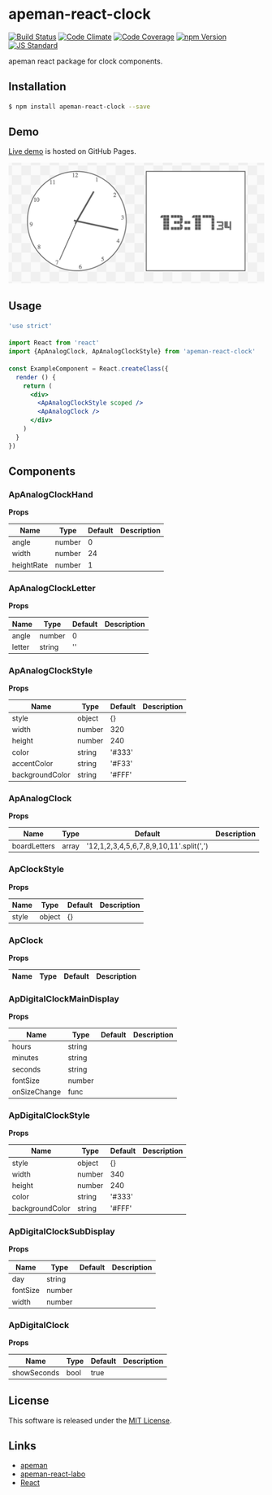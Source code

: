 apeman-react-clock
==========

<!---
This file is generated by ape-tmpl. Do not update manually.
--->

<!-- Badge Start -->
<a name="badges"></a>

[![Build Status][bd_travis_shield_url]][bd_travis_url]
[![Code Climate][bd_codeclimate_shield_url]][bd_codeclimate_url]
[![Code Coverage][bd_codeclimate_coverage_shield_url]][bd_codeclimate_url]
[![npm Version][bd_npm_shield_url]][bd_npm_url]
[![JS Standard][bd_standard_shield_url]][bd_standard_url]

[bd_repo_url]: https://github.com/apeman-react-labo/apeman-react-clock
[bd_travis_url]: http://travis-ci.org/apeman-react-labo/apeman-react-clock
[bd_travis_shield_url]: http://img.shields.io/travis/apeman-react-labo/apeman-react-clock.svg?style=flat
[bd_travis_com_url]: http://travis-ci.com/apeman-react-labo/apeman-react-clock
[bd_travis_com_shield_url]: https://api.travis-ci.com/apeman-react-labo/apeman-react-clock.svg?token=
[bd_license_url]: https://github.com/apeman-react-labo/apeman-react-clock/blob/master/LICENSE
[bd_codeclimate_url]: http://codeclimate.com/github/apeman-react-labo/apeman-react-clock
[bd_codeclimate_shield_url]: http://img.shields.io/codeclimate/github/apeman-react-labo/apeman-react-clock.svg?style=flat
[bd_codeclimate_coverage_shield_url]: http://img.shields.io/codeclimate/coverage/github/apeman-react-labo/apeman-react-clock.svg?style=flat
[bd_gemnasium_url]: https://gemnasium.com/apeman-react-labo/apeman-react-clock
[bd_gemnasium_shield_url]: https://gemnasium.com/apeman-react-labo/apeman-react-clock.svg
[bd_npm_url]: http://www.npmjs.org/package/apeman-react-clock
[bd_npm_shield_url]: http://img.shields.io/npm/v/apeman-react-clock.svg?style=flat
[bd_standard_url]: http://standardjs.com/
[bd_standard_shield_url]: https://img.shields.io/badge/code%20style-standard-brightgreen.svg

<!-- Badge End -->


<!-- Description Start -->
<a name="description"></a>

apeman react package for clock components.

<!-- Description End -->


<!-- Overview Start -->
<a name="overview"></a>



<!-- Overview End -->


<!-- Sections Start -->
<a name="sections"></a>

<!-- Section from "doc/guides/01.Installation.md.hbs" Start -->

<a name="section-doc-guides-01-installation-md"></a>
Installation
-----

```bash
$ npm install apeman-react-clock --save
```


<!-- Section from "doc/guides/01.Installation.md.hbs" End -->

<!-- Section from "doc/guides/02.Demo.md.hbs" Start -->

<a name="section-doc-guides-02-demo-md"></a>
Demo
-----

[Live demo][demo_url] is hosted on GitHub Pages.

[![Demo Image](./doc/images/screenshot.png)][demo_url]

[demo_url]: http://apeman-react-labo.github.io/apeman-react-clock/demo/demo.html


<!-- Section from "doc/guides/02.Demo.md.hbs" End -->

<!-- Section from "doc/guides/03.Usage.md.hbs" Start -->

<a name="section-doc-guides-03-usage-md"></a>
Usage
---------

```jsx
'use strict'

import React from 'react'
import {ApAnalogClock, ApAnalogClockStyle} from 'apeman-react-clock'

const ExampleComponent = React.createClass({
  render () {
    return (
      <div>
        <ApAnalogClockStyle scoped />
        <ApAnalogClock />
      </div>
    )
  }
})

```



<!-- Section from "doc/guides/03.Usage.md.hbs" End -->

<!-- Section from "doc/guides/04.Components.md.hbs" Start -->

<a name="section-doc-guides-04-components-md"></a>
Components
-----


### ApAnalogClockHand

**Props**

| Name | Type | Default | Description |
| ---- | ---- | ------- | ----------- |
| angle | number | 0 | |  |
| width | number | 24 | |  |
| heightRate | number | 1 | |  |

### ApAnalogClockLetter

**Props**

| Name | Type | Default | Description |
| ---- | ---- | ------- | ----------- |
| angle | number | 0 | |  |
| letter | string | &#x27;&#x27; | |  |

### ApAnalogClockStyle

**Props**

| Name | Type | Default | Description |
| ---- | ---- | ------- | ----------- |
| style | object | {} | |  |
| width | number | 320 | |  |
| height | number | 240 | |  |
| color | string | &#x27;#333&#x27; | |  |
| accentColor | string | &#x27;#F33&#x27; | |  |
| backgroundColor | string | &#x27;#FFF&#x27; | |  |

### ApAnalogClock

**Props**

| Name | Type | Default | Description |
| ---- | ---- | ------- | ----------- |
| boardLetters | array | &#x27;12,1,2,3,4,5,6,7,8,9,10,11&#x27;.split(&#x27;,&#x27;) | |  |

### ApClockStyle

**Props**

| Name | Type | Default | Description |
| ---- | ---- | ------- | ----------- |
| style | object | {} | |  |

### ApClock

**Props**

| Name | Type | Default | Description |
| ---- | ---- | ------- | ----------- |

### ApDigitalClockMainDisplay

**Props**

| Name | Type | Default | Description |
| ---- | ---- | ------- | ----------- |
| hours | string |  | |  |
| minutes | string |  | |  |
| seconds | string |  | |  |
| fontSize | number |  | |  |
| onSizeChange | func |  | |  |

### ApDigitalClockStyle

**Props**

| Name | Type | Default | Description |
| ---- | ---- | ------- | ----------- |
| style | object | {} | |  |
| width | number | 340 | |  |
| height | number | 240 | |  |
| color | string | &#x27;#333&#x27; | |  |
| backgroundColor | string | &#x27;#FFF&#x27; | |  |

### ApDigitalClockSubDisplay

**Props**

| Name | Type | Default | Description |
| ---- | ---- | ------- | ----------- |
| day | string |  | |  |
| fontSize | number |  | |  |
| width | number |  | |  |

### ApDigitalClock

**Props**

| Name | Type | Default | Description |
| ---- | ---- | ------- | ----------- |
| showSeconds | bool | true | |  |


<!-- Section from "doc/guides/04.Components.md.hbs" End -->


<!-- Sections Start -->


<!-- LICENSE Start -->
<a name="license"></a>

License
-------
This software is released under the [MIT License](https://github.com/apeman-react-labo/apeman-react-clock/blob/master/LICENSE).

<!-- LICENSE End -->


<!-- Links Start -->
<a name="links"></a>

Links
------

+ [apeman][apeman_url]
+ [apeman-react-labo][apeman_react_labo_url]
+ [React][react_url]

[apeman_url]: https://github.com/apeman-labo/apeman
[apeman_react_labo_url]: https://github.com/apeman-react-labo
[react_url]: https://facebook.github.io/react/

<!-- Links End -->
